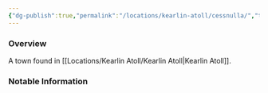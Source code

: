 ```yaml
---
{"dg-publish":true,"permalink":"/locations/kearlin-atoll/cessnulla/","tags":["Undiscovered"],"updated":"2025-05-30T12:46:20.283+01:00"}
---
```



### Overview
A town found in [[Locations/Kearlin Atoll/Kearlin Atoll\|Kearlin Atoll]].

### Notable Information 